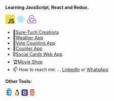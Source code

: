 **Learning JavaScript, React and Redux.**

<code><img height="30" src="https://raw.githubusercontent.com/github/explore/80688e429a7d4ef2fca1e82350fe8e3517d3494d/topics/javascript/javascript.png"></code> 
<code><img height="30" src="https://raw.githubusercontent.com/github/explore/80688e429a7d4ef2fca1e82350fe8e3517d3494d/topics/react/react.png"></code>  <code><img height="30" src="https://raw.githubusercontent.com/github/explore/80688e429a7d4ef2fca1e82350fe8e3517d3494d/topics/redux/redux.png"></code> 

- 🥇[Sure-Tuch Creations](https://github.com/kimanicharles911/suretuch_w_react_js)
- 🥈[Weather App](https://github.com/kimanicharles911/weather_app_w_graphql_api_and_react)
- 🥉[Vote Counting App](https://github.com/kimanicharles911/vote_counting_app_w_redux_react)
- 🏅[Counter App](https://github.com/kimanicharles911/counter_app_w_redux_react)
- 🎖️[Social Cards Web App](https://github.com/kimanicharles911/social_cards_web_app_w_react_and_api)
- 🏆[Movie Shop](https://github.com/kimanicharles911/movie_shop_w_react)
- 📫 How to reach me: ... [LinkedIn](https://www.linkedin.com/in/kimanicharles/) or [WhatsApp](https://wa.link/b4jc6g)

**Other Tools:**  

<code><img height="23" src="https://raw.githubusercontent.com/github/explore/80688e429a7d4ef2fca1e82350fe8e3517d3494d/topics/css/css.png"></code>
<code><img height="20" src="https://raw.githubusercontent.com/github/explore/80688e429a7d4ef2fca1e82350fe8e3517d3494d/topics/linux/linux.png"></code>
<code><img height="20" src="https://raw.githubusercontent.com/github/explore/80688e429a7d4ef2fca1e82350fe8e3517d3494d/topics/bootstrap/bootstrap.png"></code>
<code><img height="20" src="https://raw.githubusercontent.com/github/explore/80688e429a7d4ef2fca1e82350fe8e3517d3494d/topics/html/html.png"></code>

